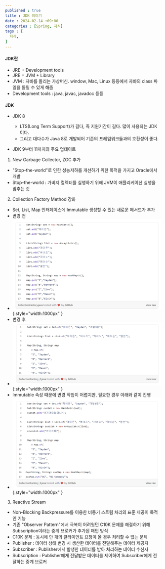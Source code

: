 ```yaml
---
published : true
title : JDK 이야기
date : 2024-02-14 +09:00
categories : [Spring, 지식]
tags : [
  지식,
]
---
```

<!-- ![](/assets/img/Spring/aaaa.png){:style="border:1px solid #eaeaea; border-radius: 7px; padding: 0px;" } -->
<!-- ![](/assets/img/Skill/1.png){:style="width:1000px" } -->

#### JDK란
- JRE + Development tools
- JRE = JVM + Library
- JVM : 자바를 돌리는 가상머신. window, Mac, Linux 등등에서 자바의 class 파일을 돌릴 수 있게 해줌
- Development tools : java, javac, javadoc 등등

#### JDK 
- JDK 8
  - LTS(Long Term Support)가 길다, 즉 지원기간이 길다. 많이 사용되는 JDK이다.
  - 그리고 대다수가 Java 8로 개발되어 기존의 프레임워크들과의 호환성이 좋다. 

- JDK 9부터 11까지의 주요 업데이트
1. New Garbage Collector, ZGC 추가
  - "Stop-the-world"로 인한 성능저하를 개선하기 위한 목적을 가지고 Oracle에서 개발
  - Stop-the-world : 가비지 컬렉터를 실행하기 위해 JVM이 애플리케이션 실행을 멈추는 것
2. Collection Factory Method 강화
  - Set, List, Map 인터페이스에 Immutable 생성할 수 있는 새로운 메서드가 추가
  - 변경 전
  - ![](/assets/img/Skill/1.png){:style="width:1000px" }
  - 변경 후
  - ![](/assets/img/Skill/2.png){:style="width:1000px" }
  - Immutable 속성 때문에 변경 작업이 어렵지만, 필요한 경우 아래와 같이 진행
  - ![](/assets/img/Skill/3.png){:style="width:1000px" }
3. Reactive Stream
  - Non-Blocking Backpressure를 이용한 비동기 스트림 처리의 표준 제공이 목적인 기능
  - 기존 "Observer Pattern"에서 극복이 어려웟던 C10K 문제를 해결하기 위해 Subscription이라는 중계 브로커가 추가된 패턴 방식
  - C10K 문제 : 동시에 만 개의 클라이언트 요청이 올 경우 처리할 수 없는 문제
  - Publisher : 데이터 상태 변경 시 생산한 데이터를 전달해주는 데이터 제공자
  - Subscriber : Publisher에서 발생한 데이터를 받아 처리하는 데이터 수신자
  - Subscription : Publisher에게 전달받은 데이터를 제어하여 Subscriber에게 전달하는 중계 브로커
